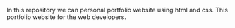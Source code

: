 In this repository we can personal portfolio website using html and css.
This portfolio website for the web developers.
